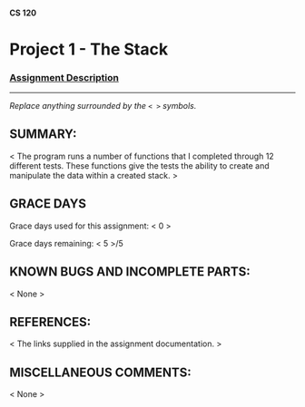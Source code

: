 #### CS 120
# Project 1 - The Stack

### [Assignment Description](https://docs.google.com/document/d/1cCfjlb0yDe3bL7gyCYyuwzlLOcdeqKa2m4V_Lvt4Nx0/edit?usp=sharing)

***

_Replace anything surrounded by the `< >` symbols._

## SUMMARY:
 < The program runs a number of functions that I completed through 12 different tests. These functions give the tests the ability to create and manipulate the data within a created stack. >

## GRACE DAYS
Grace days used for this assignment: < 0 >

Grace days remaining: < 5 >/5

## KNOWN BUGS AND INCOMPLETE PARTS:
 < None >

## REFERENCES:
 < The links supplied in the assignment documentation. >

## MISCELLANEOUS COMMENTS:
 < None >
